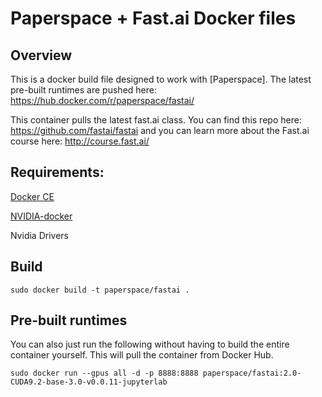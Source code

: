 # Paperspace + Fast.ai Docker files


## Overview

This is a docker build file designed to work with [Paperspace]. The latest pre-built runtimes are pushed here: https://hub.docker.com/r/paperspace/fastai/

This container pulls the latest fast.ai class. You can find this repo here: https://github.com/fastai/fastai and you can learn more about the Fast.ai course here: http://course.fast.ai/

## Requirements:

[Docker CE](https://docs.docker.com/engine/installation/linux/docker-ce/ubuntu/)

[NVIDIA-docker](https://github.com/NVIDIA/nvidia-docker)

Nvidia Drivers


## Build

`sudo docker build -t paperspace/fastai .`

## Pre-built runtimes

You can also just run the following without having to build the entire container yourself. This will pull the container from Docker Hub.

`sudo docker run --gpus all -d -p 8888:8888 paperspace/fastai:2.0-CUDA9.2-base-3.0-v0.0.11-jupyterlab`
